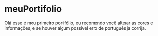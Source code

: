# meuPortifolio
Olá esse é meu primeiro portifólio,
eu recomendo você alterar as cores e informações,
e se houver algum possivel erro de português ja corrija.
